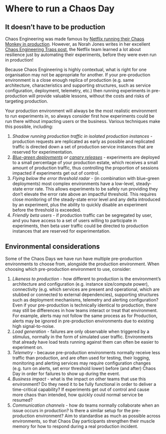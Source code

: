 # Where to run a Chaos Day

## It doesn’t have to be production

Chaos Engineering was made famous by [Netflix running their Chaos Monkey in production](https://www.gremlin.com/chaos-monkey/). However, as Norah Jones writes in her excellent [Chaos Engineering Traps post](https://medium.com/@njones\_18523/chaos-engineering-traps-e3486c526059), the Netflix team learned a lot about resilience just by automating their experiments, before they were even run in production!

Because Chaos Engineering is highly contextual, what is right for one organisation may not be appropriate for another. If your pre-production environment is a close enough replica of production (e.g. same architecture, characteristics and supporting structures, such as service configuration, deployment, telemetry, etc.) then running experiments in pre-production will provide valuable lessons, without the costs and risks of targeting production.

Your production environment will always be the most realistic environment to run experiments in, so always consider first how experiments could be run there without impacting users or the business. Various techniques make this possible, including:

1. _Shadow running production traffic in isolated production instances_ - production requests are replicated as early as possible and replicated traffic is directed down a set of production service instances that are reserved for experimentation.
2. [_Blue-green deployments_](https://martinfowler.com/bliki/BlueGreenDeployment.html) _or_ [_canary releases_](https://launchdarkly.com/blog/what-is-a-canary-release/) - experiments are deployed to a small percentage of your production estate, which receives a small amount of production traffic, thus controlling the proportion of sessions impacted if experiments get out of control.
3. _Flying below the error threshold radar_ - (in combination with blue-green deployments) most complex environments have a low-level, steady-state error rate. This allows experiments to be safely run providing they don’t elevate the error rate above an impactful threshold. This requires close monitoring of the steady-state error level and any delta introduced by an experiment, plus the ability to quickly disable an experiment before the threshold is exceeded.
4. _Friendly beta users_ - if production traffic can be segregated by user, and you have access to a set of users willing to participate in experiments, then beta user traffic could be directed to production instances that are reserved for experimentation.

## Environmental considerations

Some of the Chaos Days we have run have multiple pre-production environments to choose from, alongside the production environment. When choosing which pre-production environment to use, consider:

1. _Likeness to production_ - how different to production is the environment’s architecture and configuration (e.g. instance size/compute power), connectivity (e.g. which services are present and operational, which are stubbed or connected to external dependencies), supporting structures such as deployment mechanisms, telemetry and alerting configuration? Even if your pre-production is technically identical to production, there may still be differences in how teams interact or treat that environment. For example, alerts may not follow the same process as for Production, alerts may be ignored in pre-production environments due to existing high signal-to-noise.
2. _Load generation_ - failures are only observable when triggered by a stimulus, normally in the form of simulated user traffic. Environments that already have load tests running against them can often be easier to experiment on.
3. _Telemetry_ - because pre-production environments normally receive less traffic than production, and are often used for testing, their logging, monitoring and alerting services may require configuration changes (e.g. turn on alerts, set error threshold lower) before (and after)  Chaos Day in order for failures to show up during the event.&#x20;
4. _Business impact_ - what is the impact on other teams that use this environment? Do they need it to be fully functional in order to deliver a time-critical capability? If experiments get out of control and cause more chaos than intended, how quickly could normal service be resumed?
5. _Communication channels_ - how do teams normally collaborate when an issue occurs in production? Is there a similar setup for the pre-production environment? Aim to standardise as much as possible across environments, so that Chaos Day participants strengthen their muscle memory for how to respond during a real production incident.

